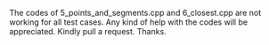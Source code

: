 The codes of 5_points_and_segments.cpp and 6_closest.cpp are not working for all test cases.
Any kind of help with the codes will be appreciated. Kindly pull a request.
Thanks.
